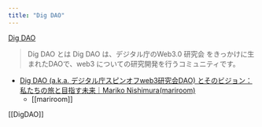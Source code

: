 ```yaml
---
title: "Dig DAO"
---
```


[Dig DAO](https://www.digdao.jp/)
> Dig DAO とは
> Dig DAO は、デジタル庁のWeb3.0 研究会 をきっかけに生まれたDAOで、web3 についての研究開発を行うコミュニティです。

- [Dig DAO (a.k.a. デジタル庁スピンオフweb3研究会DAO) とそのビジョン：私たちの旅と目指す未来｜Mariko Nishimura(mariroom)](https://note.com/mariroom/n/nd123a8a18611)
    - [[mariroom]]

[[DigDAO]]
